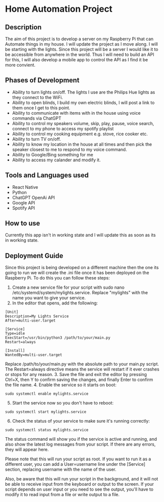 # Home Automation Project
## Description
The aim of this project is to develop a server on my Raspberry Pi that can Automate things in my house. I will update the project as I move along. I will be starting with the lights. Since this project will be a server I would like it to be accessible from anywhere in the world. Thus I will need to build an API for this, I will also develop a mobile app to control the API as I find it be more convient.

## Phases of Development
 - Ability to turn lights on/off. The lights I use are the Philips Hue lights as they connect to the WiFi.
 - Ability to open blinds, I build my own electric blinds, I will post a link to them once I get to this point.
 - Ability to communicate with items with in the house using voice commands via ChatGPT
 - Ability to control my speakers volume, skip, play, pause, voice search, connect to my phone to access my spotify playlist
 - Ability to control my cooking equipment e.g. stove, rice cooker etc.
 - Ability to turn TV on/off.
 - Ability to know my location in the house at all times and then pick the speaker closest to me to respond to my voice command.
 - Ability to Google/Bing something for me
 - Ability to access my calander and modify it.

## Tools and Languages used
 - React Native
 - Python
 - ChatGPT OpenAi API
 - Google API
 - Spotify API

## How to use
Currently this app isn't in working state and I will update this as soon as its in working state.

## Deployment Guide
Since this project is being developed on a different machine then the one its going to run we will create the .ini file once it has been deployed on the Raspberry Pi.
To do this you can follow these steps:
 1. Create a new service file for your script with sudo nano /etc/systemd/system/mylights.service. Replace "mylights" with the name you want to give your service.
 2. In the editor that opens, add the following:
```
[Unit]
Description=My Lights Service
After=multi-user.target

[Service]
Type=idle
ExecStart=/usr/bin/python3 /path/to/your/main.py
Restart=always

[Install]
WantedBy=multi-user.target
```
 Replace /path/to/your/main.py with the absolute path to your main.py script. The Restart=always directive means the service will restart if it ever crashes or stops for any reason.
 3. Save the file and exit the editor by pressing Ctrl+X, then Y to confirm saving the changes, and finally Enter to confirm the file name.
 4. Enable the service so it starts on boot:
```
sudo systemctl enable mylights.service
```
 5. Start the service now so you don't have to reboot:
```
sudo systemctl start mylights.service
```
 6. Check the status of your service to make sure it's running correctly:
```
sudo systemctl status mylights.service
```
The status command will show you if the service is active and running, and also show the latest log messages from your script. If there are any errors, they will appear here.

Please note that this will run your script as root. If you want to run it as a different user, you can add a User=username line under the [Service] section, replacing username with the name of the user.

Also, be aware that this will run your script in the background, and it will not be able to receive input from the keyboard or output to the screen. If your script depends on user input or you need to see the output, you'll have to modify it to read input from a file or write output to a file.

